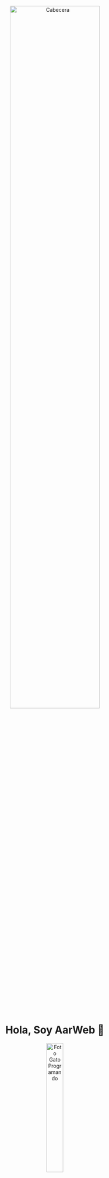 <p align="center">
      <img width="70%"  src="https://i.ibb.co/JQs4Qqh/220122-ezgif-com-gif-to-webp-converter.webp" alt="Cabecera" />
</p>


<h1 align="center"><b>Hola, Soy AarWeb 👋</b></h1>

<p align="center">
      <img width="30%" src="https://i.ibb.co/Bgbsm1H/gato-programando.gif" alt="Foto Gato Programando">
</p>

<h4 align="center"><b>✨One more step ✨</b></h4>
<p align="center">
  <a href="https://www.linkedin.com/in/aarón-carrera-pascual-4a9a1126b">
    <svg xmlns="http://www.w3.org/2000/svg"  height="50" viewBox="0 0 48 48" alt="LinkedIn">
      <path fill="#0288D1" d="M42,37c0,2.762-2.238,5-5,5H11c-2.761,0-5-2.238-5-5V11c0-2.762,2.239-5,5-5h26c2.762,0,5,2.238,5,5V37z"></path>
      <path fill="#FFF" d="M12 19H17V36H12zM14.485 17h-.028C12.965 17 12 15.888 12 14.499 12 13.08 12.995 12 14.514 12c1.521 0 2.458 1.08 2.486 2.499C17 15.887 16.035 17 14.485 17zM36 36h-5v-9.099c0-2.198-1.225-3.698-3.192-3.698-1.501 0-2.313 1.012-2.707 1.99C24.957 25.543 25 26.511 25 27v9h-5V19h5v2.616C25.721 20.5 26.85 19 29.738 19c3.578 0 6.261 2.25 6.261 7.274L36 36 36 36z"></path>
</svg>
  </a>
  <a href="mailto:aarcarpas@gmail.com?subject=Hola%20Sumanth">
    <svg xmlns="http://www.w3.org/2000/svg" height="50" viewBox="0 0 48 48">
<path fill="#4caf50" d="M45,16.2l-5,2.75l-5,4.75L35,40h7c1.657,0,3-1.343,3-3V16.2z"></path><path fill="#1e88e5" d="M3,16.2l3.614,1.71L13,23.7V40H6c-1.657,0-3-1.343-3-3V16.2z"></path><polygon fill="#e53935" points="35,11.2 24,19.45 13,11.2 12,17 13,23.7 24,31.95 35,23.7 36,17"></polygon><path fill="#c62828" d="M3,12.298V16.2l10,7.5V11.2L9.876,8.859C9.132,8.301,8.228,8,7.298,8h0C4.924,8,3,9.924,3,12.298z"></path><path fill="#fbc02d" d="M45,12.298V16.2l-10,7.5V11.2l3.124-2.341C38.868,8.301,39.772,8,40.702,8h0 C43.076,8,45,9.924,45,12.298z"></path>
</svg>
  </a>
</p>

---

### Sobre mí

<ul style="list-style: none">
  <li>📗 Actualmente estoy estudiando Desarrollo de Aplicaciones Web.</li>
  <li>🚀 Me encanta colaborar en proyectos y mejorar mis conocimientos poniéndolos a prueba.</li>
  <li>🤝 Me gusta ofrecer mi ayuda siempre.</li>
  <li>🔍 Disfruto explorar de las últimas novedades y sumergirme en ellas.</li>
</ul>

---

## Tecnologías y Herramientas 🛠️

- **Desarrollo Web**: HTML5, CSS3, JavaScript
- **Bases de Datos**: MySQL
- **Control de Versiones**: Git, GitHub
- **Lenguajes de Programación**: C#
- **Herramientas Frontend**: Astro, Tailwind CSS

¡Estoy siempre abierto a explorar nuevas tecnologías y herramientas para mejorar mis habilidades!

---

### Estadísticas de GitHub

![Estadisticas](https://github-readme-stats.vercel.app/api?username=aarweb&theme=midnight-purple&show_icons=true)

![Top Langs](https://github-readme-stats.vercel.app/api/top-langs/?username=aarweb&theme=midnight-purple)
---
